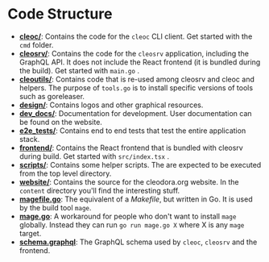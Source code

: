 # Code Structure

* **[cleoc/](../cleoc/)**: Contains the code for the `cleoc` CLI client. Get
  started with the `cmd` folder.
* **[cleosrv/](../cleosrv/)**: Contains the code for the `cleosrv` application,
  including the GraphQL API. It does not include the React frontend (it is
  bundled during the build). Get started with `main.go` .
* **[cleoutils/](../cleoutils/)**: Contains code that is re-used among cleosrv
  and cleoc and helpers. The purpose of `tools.go` is to install specific
  versions of tools such as goreleaser.
* **[design/](../design/)**: Contains logos and other graphical resources.
* **[dev_docs/](../dev_docs/)**: Documentation for development. User
  documentation can be found on the website.
* **[e2e_tests/](../e2e_tests/)**: Contains end to end tests that test the
  entire application stack.
* **[frontend/](../frontend/)**: Contains the React frontend that is bundled
  with cleosrv during build. Get started with `src/index.tsx` .
* **[scripts/](../scripts/)**: Contains some helper scripts. The are expected
  to be executed from the top level directory.
* **[website/](../website/)**: Contains the source for the cleodora.org
  website. In the `content` directory you'll find the interesting stuff.
* **[magefile.go](../magefile.go)**: The equivalent of a _Makefile_, but
  written in Go. It is used by the build tool `mage`.
* **[mage.go](../mage.go)**: A workaround for people who don't want to install
  `mage` globally. Instead they can run `go run mage.go X` where X is any
  `mage` target.
* **[schema.graphql](../schema.graphql)**: The GraphQL schema used by `cleoc`,
  `cleosrv` and the frontend.
